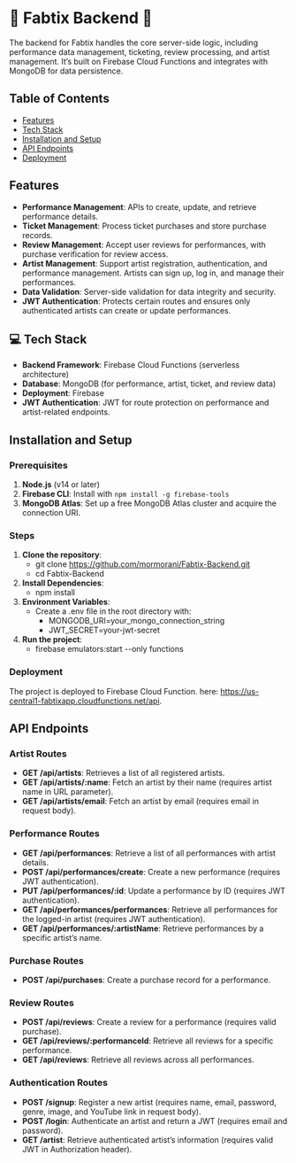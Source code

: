 # 🎼 Fabtix Backend 🎼

The backend for Fabtix handles the core server-side logic, including performance data management, ticketing, review processing, and artist management. It’s built on Firebase Cloud Functions and integrates with MongoDB for data persistence.

## Table of Contents
- [Features](#features)
- [Tech Stack](#-tech-stack)
- [Installation and Setup](#installation-and-setup)
- [API Endpoints](#api-endpoints)
- [Deployment](#deployment)

## Features
- **Performance Management**: APIs to create, update, and retrieve performance details.
- **Ticket Management**: Process ticket purchases and store purchase records.
- **Review Management**: Accept user reviews for performances, with purchase verification for review access.
- **Artist Management**: Support artist registration, authentication, and performance management. Artists can sign up, log in, and manage their performances.
- **Data Validation**: Server-side validation for data integrity and security.
- **JWT Authentication**: Protects certain routes and ensures only authenticated artists can create or update performances.

## 💻 Tech Stack
- **Backend Framework**: Firebase Cloud Functions (serverless architecture)
- **Database**: MongoDB (for performance, artist, ticket, and review data)
- **Deployment**: Firebase
- **JWT Authentication**: JWT for route protection on performance and artist-related endpoints.

## Installation and Setup

### Prerequisites
1. **Node.js** (v14 or later)
2. **Firebase CLI**: Install with `npm install -g firebase-tools`
3. **MongoDB Atlas**: Set up a free MongoDB Atlas cluster and acquire the connection URI.

### Steps
1. **Clone the repository**:
   - git clone https://github.com/mormorani/Fabtix-Backend.git
   - cd Fabtix-Backend
2. **Install Dependencies**:
   - npm install
3. **Environment Variables**:
   - Create a .env file in the root directory with:
      - MONGODB_URI=your_mongo_connection_string
      - JWT_SECRET=your-jwt-secret
4. **Run the project**:
   - firebase emulators:start --only functions

### Deployment
The project is deployed to Firebase Cloud Function. here: https://us-central1-fabtixapp.cloudfunctions.net/api. 

## API Endpoints

### Artist Routes
- **GET /api/artists**: Retrieves a list of all registered artists.
- **GET /api/artists/:name**: Fetch an artist by their name (requires artist name in URL parameter).
- **GET /api/artists/email**: Fetch an artist by email (requires email in request body).

### Performance Routes
- **GET /api/performances**: Retrieve a list of all performances with artist details.
- **POST /api/performances/create**: Create a new performance (requires JWT authentication).
- **PUT /api/performances/:id**: Update a performance by ID (requires JWT authentication).
- **GET /api/performances/performances**: Retrieve all performances for the logged-in artist (requires JWT authentication).
- **GET /api/performances/:artistName**: Retrieve performances by a specific artist’s name.

### Purchase Routes
- **POST /api/purchases**: Create a purchase record for a performance.

### Review Routes
- **POST /api/reviews**: Create a review for a performance (requires valid purchase).
- **GET /api/reviews/:performanceId**: Retrieve all reviews for a specific performance.
- **GET /api/reviews**: Retrieve all reviews across all performances.

### Authentication Routes
- **POST /signup**: Register a new artist (requires name, email, password, genre, image, and YouTube link in request body).
- **POST /login**: Authenticate an artist and return a JWT (requires email and password).
- **GET /artist**: Retrieve authenticated artist’s information (requires valid JWT in Authorization header).

